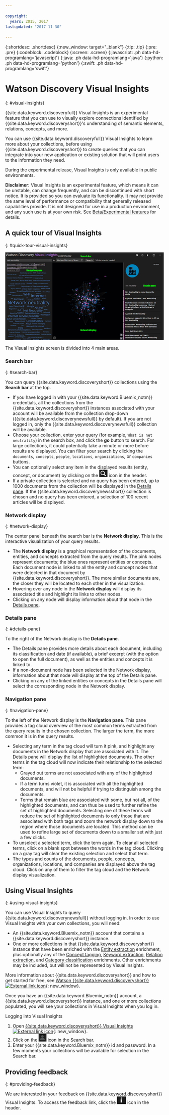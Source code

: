 ```yaml
---

copyright:
  years: 2015, 2017
lastupdated: "2017-11-30"

---
```


{:shortdesc: .shortdesc}
{:new_window: target="_blank"}
{:tip: .tip}
{:pre: .pre}
{:codeblock: .codeblock}
{:screen: .screen}
{:javascript: .ph data-hd-programlang='javascript'}
{:java: .ph data-hd-programlang='java'}
{:python: .ph data-hd-programlang='python'}
{:swift: .ph data-hd-programlang='swift'}

# Watson Discovery Visual Insights
{: #visual-insights}

{{site.data.keyword.discoveryfull}} Visual Insights is an experimental feature that you can use to visually explore connections identified by {{site.data.keyword.discoveryshort}}'s understanding of semantic elements, relations, concepts, and more.

You can use {{site.data.keyword.discoveryfull}} Visual Insights to learn more about your collections, before using {{site.data.keyword.discoveryshort}} to create queries that you can integrate into your new application or existing solution that will point users to the information they need.

During the experimental release, Visual Insights is only available in public environments.

**Disclaimer:** Visual Insights is an experimental feature, which means it can be unstable, can change frequently, and can be discontinued with short notice. It is provided so you can evaluate its functionality. It may not provide the same level of performance or compatibility that generally released capabilities provide. It is not designed for use in a production environment, and any such use is at your own risk. See [Beta/Experimental features](/docs/services/discovery/release-notes.html#beta-features) for details.

## A quick tour of Visual Insights
{: #quick-tour-visual-insights}

![Discovery visual insights quick tour](images/discovery-visualinsights-quicktour.png)

The Visual Insights screen is divided into 4 main areas.

### Search bar
{: #search-bar}

You can query {{site.data.keyword.discoveryshort}} collections using the **Search bar** at the top.

- If you have logged in with your {{site.data.keyword.Bluemix_notm}} credentials, all the collections from the {{site.data.keyword.discoveryshort}} instances associated with your account will be available from the collection drop-down ({{site.data.keyword.discoverynewsfull}} by default). If you are not logged in, only the {{site.data.keyword.discoverynewsfull}} collection will be available.
- Choose your collection, enter your query (for example, `What is net neutrality`) in the search box, and click the **go** button to search. For large collections, it could potentially take a minute or more before results are displayed. You can filter your search by clicking the `documents`, `concepts`, `people`, `locations`, `organizations`, or `companies` buttons.
- You can optionally select any item in the displayed results (entity, concept, or document) by clicking on the ![Query icon](images/discovery-query-icon.png) icon in the header.
- If a private collection is selected and no query has been entered, up to 1000 documents from the collection will be displayed in the [Details pane](/docs/services/discovery/visual-insights.html#details-pane). If the {{site.data.keyword.discoverynewsshort}} collection is chosen and no query has been entered, a selection of 100 recent articles will be displayed.

### Network display
{: #network-display}

The center panel beneath the search bar is the **Network display**. This is the interactive visualization of your query results.

- The **Network display** is a graphical representation of the documents, entities, and concepts extracted from the query results. The pink nodes represent documents; the blue ones represent entities or concepts. Each document node is linked to all the entity and concept nodes that were detected in that document by {{site.data.keyword.discoveryshort}}. The more similar documents are, the closer they will be located to each other in the visualization.
- Hovering over any node in the **Network display** will display its associated title and highlight its links to other nodes.
- Clicking on any node will display information about that node in the [Details pane](/docs/services/discovery/visual-insights.html#details-pane).

### Details pane
{: #details-pane}

To the right of the Network display is the **Details pane**.

- The Details pane provides more details about each document, including its classification and date (if available), a brief excerpt (with the option to open the full document), as well as the entities and concepts it is linked to.
- If a non-document node has been selected in the Network display, information about that node will display at the top of the Details pane.
- Clicking on any of the linked entities or concepts in the Details pane will select the corresponding node in the Network display.

### Navigation pane
{: #navigation-pane}

To the left of the Network display is the **Navigation pane**. This pane provides a tag cloud overview of the most common terms extracted from the query results in the chosen collection. The larger the term, the more common it is in the query results.

- Selecting any term in the tag cloud will turn it pink, and highlight any documents in the Network display that are associated with it. The Details pane will display the list of highlighted documents. The other terms in the tag cloud will now indicate their relationship to the selected term:
  - Grayed out terms are not associated with any of the highlighted documents.
  - If a term turns violet, it is associated with all the highlighted documents, and will not be helpful if trying to distinguish among the documents.
  - Terms that remain blue are associated with some, but not all, of the highlighted documents, and can thus be used to further refine the set of highlighted documents. Selecting one of these terms will reduce the set of highlighted documents to only those that are associated with both tags and zoom the network display down to the region where those documents are located. This method can be used to refine large set of documents down to a smaller set with just a few clicks.
- To unselect a selected term, click the term again.  To clear all selected terms, click on a blank spot between the words in the tag cloud. Clicking on a gray tag will clear the existing selection and select that term.
- The types and counts of the documents, people, concepts, organizations, locations, and companies are displayed above the tag cloud. Click on any of them to filter the tag cloud and the Network display visualization.

## Using Visual Insights
{: #using-visual-insights}

You can use Visual Insights to query {{site.data.keyword.discoverynewsfull}} without logging in. In order to use Visual Insights with your own collections, you will need:

- An {{site.data.keyword.Bluemix_notm}} account that contains a {{site.data.keyword.discoveryshort}} instance.
- One or more collections in that {{site.data.keyword.discoveryshort}} instance that have been enriched with the [Entity extraction](/docs/services/discovery/building.html#entity-extraction) enrichment, plus optionally any of the [Concept tagging](/docs/services/discovery/building.html#concept-tagging), [Keyword extraction](/docs/services/discovery/building.html#keyword-extraction), [Relation extraction](/docs/services/discovery/building.html#relation-extraction), and [Category classification](/docs/services/discovery/building.html#category-classification) enrichments. Other enrichments may be included, but will not be represented by Visual Insights.

More information about {{site.data.keyword.discoveryshort}} and how to get started for free, see [Watson {{site.data.keyword.discoveryshort}} ![External link icon](../../icons/launch-glyph.svg "External link icon")](https://www.ibm.com/watson/services/discovery/){: new_window}.

Once you have an {{site.data.keyword.Bluemix_notm}} account, a {{site.data.keyword.discoveryshort}} instance, and one or more collections populated, you will see your collections in Visual Insights when you log in.

Logging into Visual Insights

1. Open [{{site.data.keyword.discoveryshort}} Visual Insights ![External link icon](../../icons/launch-glyph.svg "External link icon")](https://visual-insights.bluemix.net){: new_window}.
1. Click on the ![Profile icon](images/discovery-profile-icon.png) icon in the Search bar.
1. Enter your {{site.data.keyword.Bluemix_notm}} id and password. In a few moments your collections will be available for selection in the Search bar.

## Providing feedback
{: #providing-feedback}

We are interested in your feedback on {{site.data.keyword.discoveryshort}} Visual Insights. To access the feedback link, click the ![Info icon](images/discovery-info-icon.png) icon in the header.
